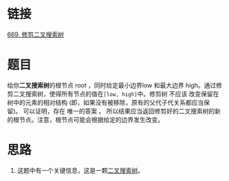 # 链接
[669. 修剪二叉搜索树](https://leetcode.cn/problems/trim-a-binary-search-tree/)
# 题目
给你**二叉搜索树**的根节点 root ，同时给定最小边界low 和最大边界 high。通过修剪二叉搜索树，使得所有节点的值在`[low, high]`中。修剪树 不应该 改变保留在树中的元素的相对结构 (即，如果没有被移除，原有的父代子代关系都应当保留)。 可以证明，存在 唯一的答案 。
所以结果应当返回修剪好的二叉搜索树的新的根节点。注意，根节点可能会根据给定的边界发生改变。

# 思路
1. 这题中有一个关键信息，这是一颗[二叉搜索树](二叉树的分类.md#二叉搜索树)。